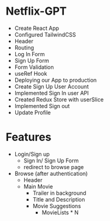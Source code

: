 # Netflix-GPT

- Create React App
- Configured TailwindCSS
- Header
- Routing
- Log In Form
- Sign Up Form
- Form Validation
- useRef Hook
- Deploying our App to production
- Create Sign Up User Account
- Implemented Sign In user API
- Created Redux Store with userSlice
- Implemented Sign out
- Update Profile


# Features

- Login/Sign up
    - Sign In/ Sign Up Form
    - redirect to browse page
- Browse (after authentication)
    - Header
    - Main Movie
        - Trailer in background
        - Title and Description
        - Movie Suggestions
            - MovieLists * N